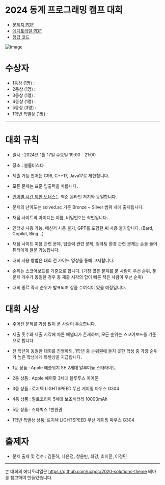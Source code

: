 # 2024 동계 프로그래밍 캠프 대회

- [문제지 PDF](docs/programming_camp_2024_problemset.pdf)
- [에디토리얼 PDF](docs/programming_camp_2024_editorial.pdf)
- [정답 코드](https://github.com/HSU-CSE/hsupc-2023-programming-camp/tree/main/solutions)

![image](/assets/image.png)

# 수상자

- 1등상 (1명) : 
- 2등상 (1명) : 
- 3등상 (1명) : 
- 4등상 (1명) : 
- 5등상 (3명) :
- 1학년 특별상 (1명) :

---

# 대회 규칙

- 일시 : 2024년 1월 17일 수요일 19:00 - 21:00
- 장소 : 블룸비스타

- 제출 가능 언어는 C99, C++17, Java17로 제한합니다.
- 모든 문제는 표준 입출력을 따릅니다.
- [언어별 시간 제한 보너스](https://help.acmicpc.net/language)는 백준 온라인 저지와 동일합니다.
- 문제의 난이도는 solved.ac 기준 Bronze ~ Silver 범위 내에 출제됩니다.
- 채점 사이트의 아이디는 이름, 비밀번호는 학번입니다.
- 인터넷 사용 가능, 메신저 사용 불가, GPT를 포함한 AI 사용 불가합니다. (Bard, Copilot, Bing ..)
- 채점 사이트 이용 관련 문제, 입출력 관련 문제, 컴퓨팅 환경 관련 문제는 손을 들어 튜터에게 질문 가능합니다.
- 대회 사용 방법은 대회 전 가이드 영상을 통해 고지합니다.
- 순위는 스코어보드를 기준으로 합니다. (가장 많은 문제를 푼 사람이 우선 순위, 푼 문제 개수가 동일한 경우 총 제출 시각의 합이 빠른 작은 사람이 우선 순위)
- 대회 종료 즉시 순위가 발표되며 상품 수여식이 있을 예정입니다.

# 대회 시상

- 주어진 문제를 가장 많이 푼 사람이 우승합니다.
- 제출 횟수와 제출 시각에 따른 패널티가 존재하며, 모든 순위는 스코어보드를 기준으로 합니다.
- 전 학년이 동일한 대회를 진행하되, 1학년 중 순위권에 들지 못한 학생 중 가장 순위가 높은 학생에게 특별상을 지급합니다.

- 1등 상품 : Apple 애플워치 SE 2세대 알루미늄 스타라이트
- 2등 상품 : Apple 에어팟 3세대 블루투스 이어폰
- 3등 상품 : 로지텍 LIGHTSPEED 무선 게이밍 마우스 G304
- 4등 상품 : 알로코리아 5세대 보조배터리 10000mAh
- 5등 상품 : 스타벅스 1만원권
- 1학년 특별상 상품: 로지텍 LIGHTSPEED 무선 게이밍 마우스 G304

# 출제자

- 문제 출제 및 검수 : 김준하, 나은정, 창윤빈, 최강, 최지훈, 이경민

---

본 대회의 에디토리얼은 https://github.com/ucpcc/2020-solutions-theme 테마를 참고하여 만들었습니다.
